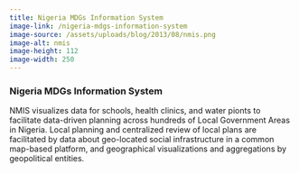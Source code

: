 ```yaml
---
title: Nigeria MDGs Information System
image-link: /nigeria-mdgs-information-system
image-source: /assets/uploads/blog/2013/08/nmis.png
image-alt: nmis
image-height: 112
image-width: 250
---
```

<h3>Nigeria MDGs Information System</h3>
<p>NMIS visualizes data for schools, health clinics, and water pionts to facilitate data-driven planning across hundreds of Local Government Areas in Nigeria. Local planning and centralized review of local plans are facilitated by data about geo-located social infrastructure in a common map-based platform, and geographical visualizations and aggregations by geopolitical entities.</p>
<!-- broken link <a href="http://nmis.mdgs.gov.ng/" target="blank"> nmis.mdgs.gov.ng </a> -->

